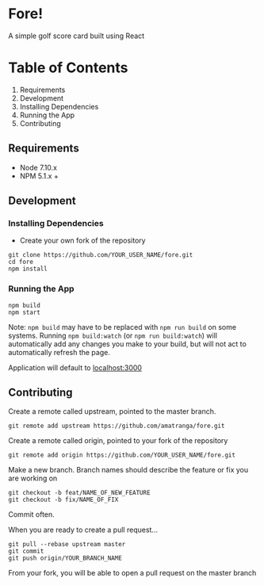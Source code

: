# Fore!

A simple golf score card built using React

# Table of Contents

1. Requirements
1. Development
  1. Installing Dependencies
  1. Running the App
1. Contributing

## Requirements

- Node 7.10.x
- NPM 5.1.x +

## Development

### Installing Dependencies

- Create your own fork of the repository

```
git clone https://github.com/YOUR_USER_NAME/fore.git
cd fore
npm install
```

### Running the App

```
npm build
npm start
```
Note: `npm build` may have to be replaced with `npm run build` on some systems. Running `npm build:watch` (or `npm run build:watch`) will automatically add any changes you make to your build, but will not act to automatically refresh the page.

Application will default to [localhost:3000](http://localhost:3000/)


## Contributing

Create a remote called upstream, pointed to the master branch. 

```
git remote add upstream https://github.com/amatranga/fore.git
```

Create a remote called origin, pointed to your fork of the repository

```
git remote add origin https://github.com/YOUR_USER_NAME/fore.git
```

Make a new branch. Branch names should describe the feature or fix you are working on

```
git checkout -b feat/NAME_OF_NEW_FEATURE
git checkout -b fix/NAME_OF_FIX
```

Commit often. 

When you are ready to create a pull request...

```
git pull --rebase upstream master
git commit
git push origin/YOUR_BRANCH_NAME
```

From your fork, you will be able to open a pull request on the master branch
